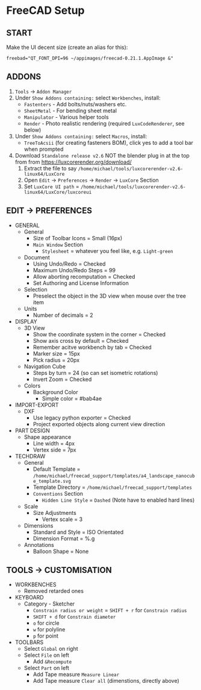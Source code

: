 # FreeCAD Setup

## START

Make the UI decent size (create an alias for this):
```
freebad="QT_FONT_DPI=96 ~/appimages/freecad-0.21.1.AppImage &"
```

## ADDONS

1. `Tools` -> `Addon Manager`
2. Under `Show Addons containing:` select `Workbenches`, install:
    - `Fastenters`  - Add bolts/nuts/washers etc.
    - `SheetMetal`  - For bending sheet metal
    - `Manipulator`  - Various helper tools
    - `Render`  - Photo realistic rendering (required `LuxCodeRenderer`, see below)
2. Under `Show Addons containing:` select `Macros`, install:
    - `TreeToAcsii` (for creating fasteners BOM), click yes to add a tool bar when prompted
3. Download `Standalone release v2.6` NOT the blender plug in at the top from from <https://luxcorerender.org/download/>
    1. Extract the file to say `/home/michael/tools/luxcorerender-v2.6-linux64/LuxCore`
    2. Open `Edit` -> `Preferences` -> `Render` -> `LuxCore` Section
    3. Set `LuxCore UI path` = `/home/michael/tools/luxcorerender-v2.6-linux64/LuxCore/luxcoreui`

## EDIT -> PREFERENCES

- GENERAL
    - General
        - Size of Toolbar Icons = Small (16px)
        - `Main Window` Section
            - `Stylesheet` = whatever you feel like, e.g. `Light-green`
    - Document
        - Using Undo/Redo = Checked
        - Maximum Undo/Redo Steps = 99
        - Allow aborting recomputation = Checked
        - Set Authoring and License Information
    - Selection
        - Preselect the object in the 3D view when mouse over the tree item
    - Units
        - Number of decimals = 2
- DISPLAY
    - 3D View
        - Show the coordinate system in the corner = Checked
        - Show axis cross by default = Checked
        - Remember acitve workbench by tab = Checked
        - Marker size = 15px
        - Pick radius = 20px
    - Navigation Cube
        - Steps by turn = 24 (so can set isometric rotations)
        - Invert Zoom = Checked
    - Colors
        - Background Color
            - Simple color = #bab4ae
- IMPORT-EXPORT
    - DXF
        - Use legacy python exporter = Checked
        - Project exported objects along current view direction
- PART DESIGN
    - Shape appearance
        - Line width = 4px
        - Vertex side = 7px
- TECHDRAW
    - General
        - Default Template = `/home/michael/freecad_support/templates/a4_landscape_nanocube_template.svg`
        - Template Directory = `/home/michael/freecad_support/templates`
        - `Conventions` Section
            - `Hidden Line Style` = `Dashed` (Note have to enabled hard lines)
    - Scale
        - Size Adjustments
            - Vertex scale = 3
    - Dimensions
        - Standard and Style = ISO Orientated
        - Dimension Format = %.g
    - Annotations
        - Balloon Shape = None

## TOOLS -> CUSTOMISATION

- WORKBENCHES
    - Removed retarded ones
- KEYBOARD
    - Category - Sketcher
        - `Constrain radius or weight` = `SHIFT + r` for `Constrain radius`
        - `SHIFT + d` for `Constrain diameter`
        - `o` for circle
        - `w` for polyline
        - `p` for point
- TOOLBARS
    - Select `Global` on right
    - Select `File` on left
        - Add `&Recompute`
    - Select `Part` on left
        - Add Tape measure `Measure Linear`
        - Add Tape measure `Clear all` (dimenstions, directly above)
